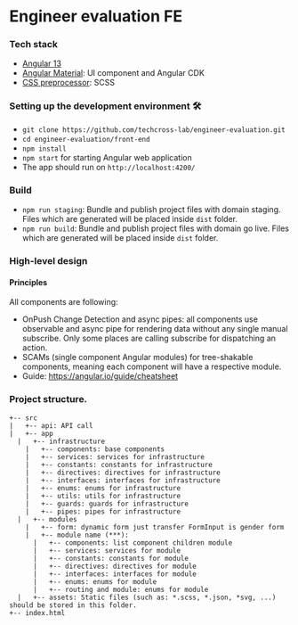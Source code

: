 # Engineer evaluation FE

### Tech stack
  
- [Angular 13][angular]
- [Angular Material][mat]:  UI component and Angular CDK
- [CSS preprocessor][scss]: SCSS

[angular]: https://angular.io/
[mat]: https://material.angular.io/
[scss]: https://sass-lang.com/guide

### Setting up the development environment 🛠

- `git clone https://github.com/techcross-lab/engineer-evaluation.git`
- `cd engineer-evaluation/front-end`
- `npm install`
- `npm start` for starting Angular web application
- The app should run on `http://localhost:4200/`

### Build

-  `npm run staging`: Bundle and publish project files with domain staging. Files which are generated will be placed inside `dist` folder.
- `npm run build`: Bundle and publish project files with domain go live. Files which are generated will be placed inside `dist` folder.

### High-level design
#### Principles

All components are following:
- OnPush Change Detection and async pipes: all components use observable and async pipe for rendering data without any single manual subscribe. Only some places are calling subscribe for dispatching an action.
- SCAMs (single component Angular modules) for tree-shakable components, meaning each component will have a respective module.
- Guide: https://angular.io/guide/cheatsheet


### Project structure.
```
+-- src
|   +-- api: API call
|   +-- app
  |   +-- infrastructure
    |   +-- components: base components
    |   +-- services: services for infrastructure      
    |   +-- constants: constants for infrastructure
    |   +-- directives: directives for infrastructure
    |   +-- interfaces: interfaces for infrastructure
    |   +-- enums: enums for infrastructure
    |   +-- utils: utils for infrastructure
    |   +-- guards: guards for infrastructure
    |   +-- pipes: pipes for infrastructure
  |   +-- modules
    |   +-- form: dynamic form just transfer FormInput is gender form
    |   +-- module name (***):
      |   +-- components: list component children module
      |   +-- services: services for module      
      |   +-- constants: constants for module
      |   +-- directives: directives for module
      |   +-- interfaces: interfaces for module
      |   +-- enums: enums for module
      |   +-- routing and module: enums for module
  |   +-- assets: Static files (such as: *.scss, *.json, *svg, ...) should be stored in this folder.
+-- index.html 
```
